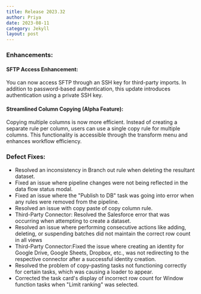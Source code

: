 ```yaml
---
title: Release 2023.32
author: Priya
date: 2023-08-11
category: Jekyll
layout: post
---
```


### Enhancements:

#### SFTP Access Enhancement:
You can now access SFTP through an SSH key for third-party imports. In addition to password-based authentication, this update introduces authentication using a private SSH key.

#### Streamlined Column Copying (Alpha Feature):
Copying multiple columns is now more efficient. Instead of creating a separate rule per column, users can use a single copy rule for multiple columns. This functionality is accessible through the transform menu and enhances workflow efficiency.




### Defect Fixes:
* Resolved an inconsistency in Branch out rule when deleting the resultant dataset.
* Fixed an issue where pipeline changes were not being reflected in the data flow status modal.
* Fixed an issue where the "Publish to DB" task was going into error when any rules were removed from the pipeline.
* Resolved an issue with copy paste of copy column rule.
* Third-Party Connector: Resolved the Salesforce error that was occurring when attempting to create a dataset.
* Resolved an issue where performing consecutive actions like adding, deleting, or suspending batches did not maintain the correct row count in all views
* Third-Party Connector:Fixed the issue where creating an identity for Google Drive, Google Sheets, Dropbox, etc., was not redirecting to the respective connector after a successful identity creation.
* Resolved the problem of copy-pasting tasks not functioning correctly for certain tasks, which was causing a loader to appear.
* Corrected the task card's display of incorrect row count for Window function tasks when "Limit ranking" was selected.